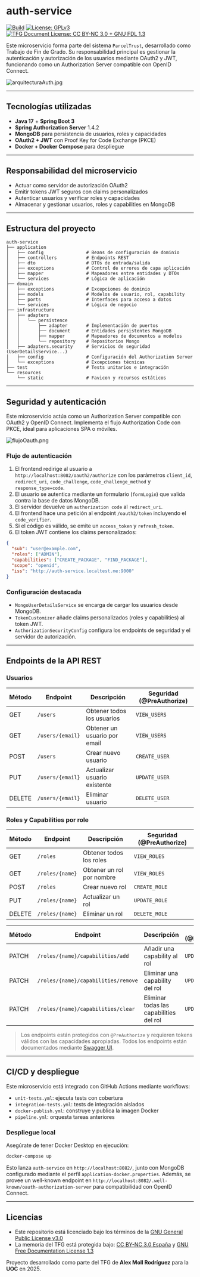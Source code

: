 # auth-service

[![Build](https://github.com/amollrod/package-tracking-service/actions/workflows/pipeline.yml/badge.svg)](https://github.com/amollrod/package-tracking-service/actions/workflows/pipeline.yml)
[![License: GPLv3](https://img.shields.io/badge/license-GPLv3-blue.svg)](https://www.gnu.org/licenses/gpl-3.0.html)
[![TFG Document License: CC BY-NC 3.0 + GNU FDL 1.3](https://img.shields.io/badge/TFG%20License-CC%20BY--NC%203.0%20%2B%20GNU%20FDL%201.3-blue)](https://creativecommons.org/licenses/by-nc/3.0/es/)

Este microservicio forma parte del sistema `ParcelTrust`, desarrollado como Trabajo de Fin de Grado. Su responsabilidad principal es gestionar la autenticación y autorización de los usuarios mediante OAuth2 y JWT, funcionando como un Authorization Server compatible con OpenID Connect.

![arquitecturaAuth.jpg](arquitecturaAuth.jpg)

---

## Tecnologías utilizadas

* **Java 17** + **Spring Boot 3**
* **Spring Authorization Server** 1.4.2
* **MongoDB** para persistencia de usuarios, roles y capacidades
* **OAuth2 + JWT** con Proof Key for Code Exchange (PKCE)
* **Docker + Docker Compose** para despliegue

---

## Responsabilidad del microservicio

* Actuar como servidor de autorización OAuth2
* Emitir tokens JWT seguros con claims personalizados
* Autenticar usuarios y verificar roles y capacidades
* Almacenar y gestionar usuarios, roles y capabilities en MongoDB

---

## Estructura del proyecto

```
auth-service
├── application
│   ├── config                # Beans de configuración de dominio
│   ├── controllers           # Endpoints REST
│   ├── dto                   # DTOs de entrada/salida
│   ├── exceptions            # Control de errores de capa aplicación
│   ├── mapper                # Mapeadores entre entidades y DTOs
│   └── services              # Lógica de aplicación
├── domain
│   ├── exceptions            # Excepciones de dominio
│   ├── models                # Modelos de usuario, rol, capability
│   ├── ports                 # Interfaces para acceso a datos
│   └── services              # Lógica de negocio
├── infrastructure
│   ├── adapters
│   │   └── persistence
│   │       ├── adapter       # Implementación de puertos
│   │       ├── document      # Entidades persistentes MongoDB
│   │       ├── mapper        # Mapeadores de documentos a modelos
│   │       └── repository    # Repositorios Mongo
│   ├── adapters.security     # Servicios de seguridad (UserDetailsService...)
│   ├── config                # Configuración del Authorization Server
│   └── exceptions            # Excepciones técnicas
├── test                      # Tests unitarios e integración
└── resources
    └── static                # Favicon y recursos estáticos
```

---

## Seguridad y autenticación

Este microservicio actúa como un Authorization Server compatible con OAuth2 y OpenID Connect. Implementa el flujo Authorization Code con PKCE, ideal para aplicaciones SPA o móviles.

![flujoOauth.png](flujoOauth.png)

### Flujo de autenticación

1. El frontend redirige al usuario a `http://localhost:8082/oauth2/authorize` con los parámetros `client_id`, `redirect_uri`, `code_challenge`, `code_challenge_method` y `response_type=code`.
2. El usuario se autentica mediante un formulario (`formLogin`) que valida contra la base de datos MongoDB.
3. El servidor devuelve un `authorization code` al `redirect_uri`.
4. El frontend hace una petición al endpoint `/oauth2/token` incluyendo el `code_verifier`.
5. Si el código es válido, se emite un `access_token` y `refresh_token`.
6. El token JWT contiene los claims personalizados:

```json
{
  "sub": "user@example.com",
  "roles": ["ADMIN"],
  "capabilities": ["CREATE_PACKAGE", "FIND_PACKAGE"],
  "scope": "openid",
  "iss": "http://auth-service.localtest.me:9000"
}
```

### Configuración destacada

* `MongoUserDetailsService` se encarga de cargar los usuarios desde MongoDB.
* `TokenCustomizer` añade claims personalizados (roles y capabilities) al token JWT.
* `AuthorizationSecurityConfig` configura los endpoints de seguridad y el servidor de autorización.

---

## Endpoints de la API REST

### Usuarios

| Método | Endpoint         | Descripción                  | Seguridad (@PreAuthorize) |
| ------ | ---------------- | ---------------------------- | ------------------------- |
| GET    | `/users`         | Obtener todos los usuarios   | `VIEW_USERS`              |
| GET    | `/users/{email}` | Obtener un usuario por email | `VIEW_USERS`              |
| POST   | `/users`         | Crear nuevo usuario          | `CREATE_USER`             |
| PUT    | `/users/{email}` | Actualizar usuario existente | `UPDATE_USER`             |
| DELETE | `/users/{email}` | Eliminar usuario             | `DELETE_USER`             |

### Roles y Capabilities por role

| Método | Endpoint        | Descripción               | Seguridad (@PreAuthorize) |
| ------ | --------------- | ------------------------- | ------------------------- |
| GET    | `/roles`        | Obtener todos los roles   | `VIEW_ROLES`              |
| GET    | `/roles/{name}` | Obtener un rol por nombre | `VIEW_ROLES`              |
| POST   | `/roles`        | Crear nuevo rol           | `CREATE_ROLE`             |
| PUT    | `/roles/{name}` | Actualizar un rol         | `UPDATE_ROLE`             |
| DELETE | `/roles/{name}` | Eliminar un rol           | `DELETE_ROLE`             |

| Método | Endpoint                            | Descripción                             | Seguridad (@PreAuthorize) |
| ------ | ----------------------------------- | --------------------------------------- | ------------------------- |
| PATCH  | `/roles/{name}/capabilities/add`    | Añadir una capability al rol            | `UPDATE_ROLE`             |
| PATCH  | `/roles/{name}/capabilities/remove` | Eliminar una capability del rol         | `UPDATE_ROLE`             |
| PATCH  | `/roles/{name}/capabilities/clear`  | Eliminar todas las capabilities del rol | `UPDATE_ROLE`             |

> Los endpoints están protegidos con `@PreAuthorize` y requieren tokens válidos con las capacidades apropiadas.
> Todos los endpoints están documentados mediante [Swagger UI](http://localhost:8082/swagger-ui/index.html).

---

## CI/CD y despliegue

Este microservicio está integrado con GitHub Actions mediante workflows:

* `unit-tests.yml`: ejecuta tests con cobertura
* `integration-tests.yml`: tests de integración aislados
* `docker-publish.yml`: construye y publica la imagen Docker
* `pipeline.yml`: orquesta tareas anteriores

### Despliegue local

Asegúrate de tener Docker Desktop en ejecución:

```bash
docker-compose up
```

Esto lanza `auth-service` en `http://localhost:8082/`, junto con MongoDB configurado mediante el perfil `application-docker.properties`. Además, se provee un well-known endpoint en `http://localhost:8082/.well-known/oauth-authorization-server` para compatibilidad con OpenID Connect.

---

## Licencias

* Este repositorio está licenciado bajo los términos de la [GNU General Public License v3.0](./LICENSE)
* La memoria del TFG está protegida bajo: [CC BY-NC 3.0 España](https://creativecommons.org/licenses/by-nc/3.0/es/) y [GNU Free Documentation License 1.3](https://www.gnu.org/licenses/fdl-1.3.html)

Proyecto desarrollado como parte del TFG de **Alex Moll Rodríguez** para la **UOC** en 2025.
